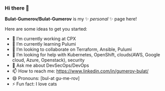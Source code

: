 ### Hi there 👋

**Bulat-Gumerov/Bulat-Gumerov** is my ✨ _personal_ ✨ page here!

Here are some ideas to get you started:

- 🔭 I’m currently working at CPX
- 🌱 I’m currently learning Pulumi
- 👯 I’m looking to collaborate on Terraform, Ansible, Pulumi
- 🤔 I’m looking for help with Kubernetes, OpenShift, clouds(AWS, Google cloud, Azure, Openstack), security
- 💬 Ask me about DevSecOps/DevOps
- 📫 How to reach me: https://www.linkedin.com/in/gumerov-bulat/
- 😄 Pronouns: [bul-at gu-me-rov]
- ⚡ Fun fact: I love cats
